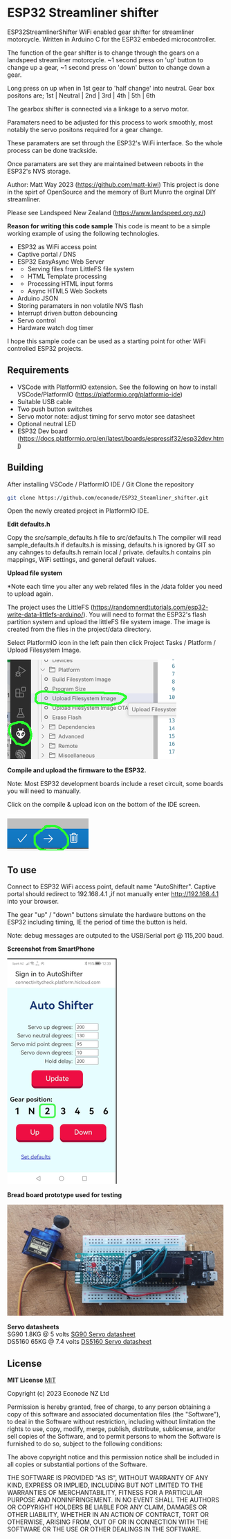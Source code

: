 # ESP32 Streamliner shifter

ESP32StreamlinerShifter WiFi enabled gear shifter for streamliner motorcycle.
Written in Arduino C for the ESP32 embeded microcontroller.

The function of the gear shifter is to change through the gears on a landspeed streamliner motorcycle.
~1 second press on 'up' button to change up a gear, ~1 second press on 'down' button to change down a gear.

Long press on up when in 1st gear to 'half change' into neutral.
Gear box positons are; 1st | Neutral | 2nd | 3rd | 4th | 5th | 6th

The gearbox shifter is connected via a linkage to a servo motor.

Paramaters need to be adjusted for this process to work smoothly, most notably the servo positons required for a gear change.

These paramaters are set through the ESP32's WiFi interface. So the whole process can be done trackside.

Once paramaters are set they are maintained between reboots in the ESP32's NVS storage.

Author: Matt Way 2023 (https://github.com/matt-kiwi)
This project is done in the spirt of OpenSource and the memory of Burt Munro the orginal DIY streamliner.

Please see Landspeed New Zealand (https://www.landspeed.org.nz/)

**Reason for writing this code sample**
This code is meant to be a simple working example of using the following technologies.
* ESP32 as WiFi access point
* Captive portal / DNS
* ESP32 EasyAsync Web Server
* * Serving files from LittleFS file system
* * HTML Template processing
* * Processing HTML input forms
* * Async HTML5 Web Sockets
* Arduino JSON
* Storing paramaters in non volatile NVS flash
* Interrupt driven button debouncing
* Servo control
* Hardware watch dog timer

I hope this sample code can be used as a starting point for other WiFi controlled ESP32 projects.

## Requirements
* VSCode with PlatformIO extension. See the following on how to install VSCode/PlatformIO (https://platformio.org/platformio-ide)
* Suitable USB cable
* Two push button switches
* Servo motor note: adjust timing for servo motor see datasheet
* Optional neutral LED
* ESP32 Dev board (https://docs.platformio.org/en/latest/boards/espressif32/esp32dev.html)

## Building
After installing VSCode / PlatformIO IDE / Git
Clone the repository
```BASH
git clone https://github.com/econode/ESP32_Steamliner_shifter.git
```

Open the newly created project in PlatformIO IDE.

**Edit defaults.h**

Copy the src/sample_defaults.h file to src/defaults.h
The compiler will read sample_defaults.h if defaults.h is missing, defaults.h is ignored by GIT so any cahnges to defaults.h remain local / private.
defaults.h contains pin mappings, WiFi settings, and general default values.


**Upload file system**

*Note each time you alter any web related files in the /data folder you need to upload again.

The project uses the LittleFS (https://randomnerdtutorials.com/esp32-write-data-littlefs-arduino/).
You will need to format the ESP32's flash partition system and upload the littleFS file system image. The image is created from the files in the project/data directory.

Select PlatformIO icon in the left pain then click Project Tasks / Platform / Upload Filesystem Image.

![Screenshot upload file system](docs/images/upload_file_system.png)


**Compile and upload the firmware to the ESP32.**

Note: Most ESP32 development boards include a reset circuit, some boards you will need to manually.

Click on the compile & upload icon on the bottom of the IDE screen.

![Screenshot upload icon](docs/images/upload_firmware.png)



## To use
Connect to ESP32 WiFi access point, default name "AutoShifter".
Captive portal should redirect to 192.168.4.1 ,if not manually enter http://192.168.4.1 into your browser.

The gear "up" / "down" buttons simulate the hardware buttons on the ESP32 including timing, IE the period of time the button is held. 

Note: debug messages are outputed to the USB/Serial port @ 115,200 baud.

**Screenshot from SmartPhone**

![SmartPhone screenshot of shifter](docs/images/shifter_screenshot_19-12-2023.png)

**Bread board prototype used for testing**

![Photo of prototype on bread board](docs/images/shifter_breadboard.png)

**Servo datasheets**<br/>
SG90 1.8KG @ 5 volts [SG90 Servo datasheet](docs/SG90_servo_datasheet.pdf)<br/>
DS5160 65KG @ 7.4 volts [DS5160 Servo datasheet](docs/DS5160_servo_datasheet.pdf)<br/>


## License

**MIT License**
 [MIT](https://choosealicense.com/licenses/mit/)

Copyright (c) 2023 Econode NZ Ltd

Permission is hereby granted, free of charge, to any person obtaining a copy
of this software and associated documentation files (the "Software"), to deal
in the Software without restriction, including without limitation the rights
to use, copy, modify, merge, publish, distribute, sublicense, and/or sell
copies of the Software, and to permit persons to whom the Software is
furnished to do so, subject to the following conditions:

The above copyright notice and this permission notice shall be included in all
copies or substantial portions of the Software.

THE SOFTWARE IS PROVIDED "AS IS", WITHOUT WARRANTY OF ANY KIND, EXPRESS OR
IMPLIED, INCLUDING BUT NOT LIMITED TO THE WARRANTIES OF MERCHANTABILITY,
FITNESS FOR A PARTICULAR PURPOSE AND NONINFRINGEMENT. IN NO EVENT SHALL THE
AUTHORS OR COPYRIGHT HOLDERS BE LIABLE FOR ANY CLAIM, DAMAGES OR OTHER
LIABILITY, WHETHER IN AN ACTION OF CONTRACT, TORT OR OTHERWISE, ARISING FROM,
OUT OF OR IN CONNECTION WITH THE SOFTWARE OR THE USE OR OTHER DEALINGS IN THE
SOFTWARE.
